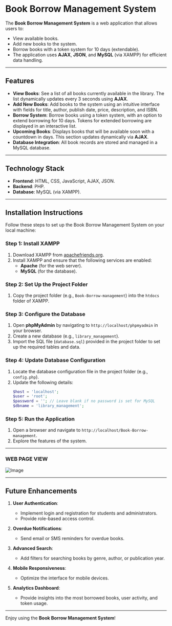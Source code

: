 # Book Borrow Management System

The **Book Borrow Management System** is a web application that allows users to:
- View available books.
- Add new books to the system.
- Borrow books with a token system for 10 days (extendable).
- The application uses **AJAX**, **JSON**, and **MySQL** (via XAMPP) for efficient data handling.

---

## Features

- **View Books**: See a list of all books currently available in the library. The list dynamically updates every 3 seconds using **AJAX**.
- **Add New Books**: Add books to the system using an intuitive interface with fields for title, author, publish date, price, description, and ISBN.
- **Borrow System**: Borrow books using a token system, with an option to extend borrowing for 10 days. Tokens for extended borrowing are displayed in an interactive list.
- **Upcoming Books**: Displays books that will be available soon with a countdown in days. This section updates dynamically via **AJAX**.
- **Database Integration**: All book records are stored and managed in a MySQL database.

---

## Technology Stack

- **Frontend**: HTML, CSS, JavaScript, AJAX, JSON.
- **Backend**: PHP.
- **Database**: MySQL (via XAMPP).

---

## Installation Instructions

Follow these steps to set up the Book Borrow Management System on your local machine:

### Step 1: Install XAMPP
1. Download XAMPP from [apachefriends.org](https://www.apachefriends.org/).
2. Install XAMPP and ensure that the following services are enabled:
   - **Apache** (for the web server).
   - **MySQL** (for the database).

### Step 2: Set Up the Project Folder
1. Copy the project folder (e.g., `Book-Borrow-management`) into the `htdocs` folder of XAMPP.

### Step 3: Configure the Database
1. Open **phpMyAdmin** by navigating to `http://localhost/phpmyadmin` in your browser.
2. Create a new database (e.g., `library_management`).
3. Import the SQL file (`database.sql`) provided in the project folder to set up the required tables and data.

### Step 4: Update Database Configuration
1. Locate the database configuration file in the project folder (e.g., `config.php`).
2. Update the following details:
   ```php
   $host = 'localhost';
   $user = 'root';
   $password = ''; // Leave blank if no password is set for MySQL
   $dbname = 'library_management';
   ```

### Step 5: Run the Application
1. Open a browser and navigate to `http://localhost/Book-Borrow-management`.
2. Explore the features of the system.

---

### WEB PAGE VIEW

![Image](https://github.com/user-attachments/assets/c72e013f-7cdc-42d7-bb62-9da7ea2b5823)

---

## Future Enhancements

1. **User Authentication**:
   - Implement login and registration for students and administrators.
   - Provide role-based access control.

2. **Overdue Notifications**:
   - Send email or SMS reminders for overdue books.

3. **Advanced Search**:
   - Add filters for searching books by genre, author, or publication year.

4. **Mobile Responsiveness**:
   - Optimize the interface for mobile devices.

5. **Analytics Dashboard**:
   - Provide insights into the most borrowed books, user activity, and token usage.

---

Enjoy using the **Book Borrow Management System**!

